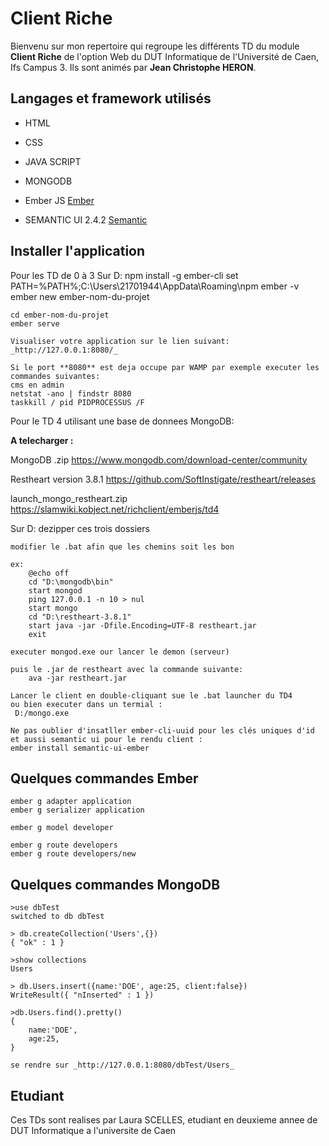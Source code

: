 Client Riche
============

Bienvenu sur mon repertoire qui regroupe les différents TD du module **Client Riche**
de l'option Web du DUT Informatique de l'Université de Caen, Ifs Campus 3.
Ils sont animés par **Jean Christophe HERON**.



Langages et framework utilisés
------------------------------
* HTML
* CSS
* JAVA SCRIPT
* MONGODB

* Ember JS
[Ember](https://emberjs.com/)
* SEMANTIC UI 2.4.2 
[Semantic](https://semantic-ui.com/)

Installer l'application
-----------------------

Pour les TD de 0 à 3
 Sur D:
	npm install -g ember-cli
	set PATH=%PATH%;C:\Users\21701944\AppData\Roaming\npm
	ember -v
	ember new ember-nom-du-projet

	cd ember-nom-du-projet
	ember serve
	
	Visualiser votre application sur le lien suivant: _http://127.0.0.1:8080/_
	
	Si le port **8080** est deja occupe par WAMP par exemple executer les commandes suivantes:
	cms en admin
	netstat -ano | findstr 8080
	taskkill / pid PIDPROCESSUS /F
	
Pour le TD 4 utilisant une base de donnees MongoDB:

**A telecharger :**

MongoDB  .zip
https://www.mongodb.com/download-center/community 

Restheart version 3.8.1
https://github.com/SoftInstigate/restheart/releases

launch_mongo_restheart.zip
https://slamwiki.kobject.net/richclient/emberjs/td4

Sur D:
	dezipper ces trois dossiers
	
	modifier le .bat afin que les chemins soit les bon
	
	ex:
		@echo off		
		cd "D:\mongodb\bin"			
		start mongod				
		ping 127.0.0.1 -n 10 > nul				
		start mongo								
		cd "D:\restheart-3.8.1"				
		start java -jar -Dfile.Encoding=UTF-8 restheart.jar				
		exit
				
	executer mongod.exe our lancer le demon (serveur)
	
	puis le .jar de restheart avec la commande suivante:
		ava -jar restheart.jar
		
	Lancer le client en double-cliquant sue le .bat launcher du TD4
	ou bien executer dans un termial :
	 D:/mongo.exe

	Ne pas oublier d'insatller ember-cli-uuid pour les clés uniques d'id
	et aussi semantic ui pour le rendu client :
	ember install semantic-ui-ember
	
Quelques commandes Ember
------------------------

	ember g adapter application
	ember g serializer application
	
	ember g model developer
	
	ember g route developers
	ember g route developers/new

Quelques commandes MongoDB
--------------------------

	>use dbTest
	switched to db dbTest

	> db.createCollection('Users',{})
	{ "ok" : 1 }
	
	>show collections
	Users

	> db.Users.insert({name:'DOE', age:25, client:false})
	WriteResult({ "nInserted" : 1 })
	
	>db.Users.find().pretty()
	{
		name:'DOE',
		age:25,
	}

	se rendre sur _http://127.0.0.1:8080/dbTest/Users_

Etudiant
--------

Ces TDs sont realises par Laura SCELLES, etudiant en deuxieme annee de DUT Informatique
a l'universite de Caen













